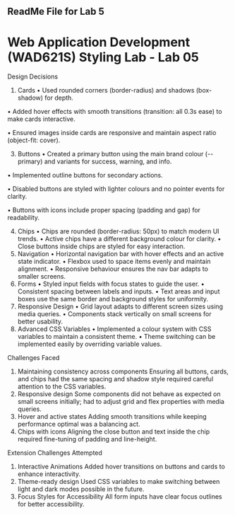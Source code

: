 ## ReadMe File for Lab 5

# Web Application Development (WAD621S) Styling Lab - Lab 05
Design Decisions
1. Cards
•	Used rounded corners (border-radius) and shadows (box-shadow) for depth.

•	Added hover effects with smooth transitions (transition: all 0.3s ease) to make cards interactive.

•	Ensured images inside cards are responsive and maintain aspect ratio (object-fit: cover).

3. Buttons
•	Created a primary button using the main brand colour (--primary) and variants for success, warning, and info.

•	Implemented outline buttons for secondary actions.

•	Disabled buttons are styled with lighter colours and no pointer events for clarity.

•	Buttons with icons include proper spacing (padding and gap) for readability.

4. Chips
•	Chips are rounded (border-radius: 50px) to match modern UI trends.
•	Active chips have a different background colour for clarity.
•	Close buttons inside chips are styled for easy interaction.
5. Navigation
•	Horizontal navigation bar with hover effects and an active state indicator.
•	Flexbox used to space items evenly and maintain alignment.
•	Responsive behaviour ensures the nav bar adapts to smaller screens.
6. Forms
•	Styled input fields with focus states to guide the user.
•	Consistent spacing between labels and inputs.
•	Text areas and input boxes use the same border and background styles for uniformity.
7. Responsive Design
•	Grid layout adapts to different screen sizes using media queries.
•	Components stack vertically on small screens for better usability.
8. Advanced CSS Variables
•	Implemented a colour system with CSS variables to maintain a consistent theme.
•	Theme switching can be implemented easily by overriding variable values.

 Challenges Faced
1.	Maintaining consistency across components 
 Ensuring all buttons, cards, and chips had the same spacing and shadow style required careful attention to the CSS variables.
2.	Responsive design 
 Some components did not behave as expected on small screens initially; had to adjust grid and flex properties with media queries.
3.	Hover and active states 
 Adding smooth transitions while keeping performance optimal was a balancing act.
4.	Chips with icons 
 Aligning the close button and text inside the chip required fine-tuning of padding and line-height.

 Extension Challenges Attempted
1.	Interactive Animations 
 Added hover transitions on buttons and cards to enhance interactivity.
2.	Theme-ready design 
 Used CSS variables to make switching between light and dark modes possible in the future.
3.	Focus Styles for Accessibility 
 All form inputs have clear focus outlines for better accessibility.

